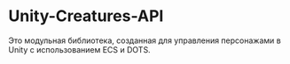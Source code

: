 # Unity-Creatures-API
Это модульная библиотека, созданная для управления персонажами в Unity с использованием ECS и DOTS.
